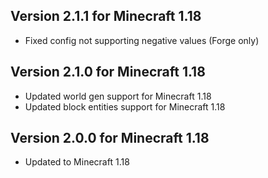 ## Version 2.1.1 for Minecraft 1.18

- Fixed config not supporting negative values (Forge only)

## Version 2.1.0 for Minecraft 1.18

- Updated world gen support for Minecraft 1.18
- Updated block entities support for Minecraft 1.18

## Version 2.0.0 for Minecraft 1.18

- Updated to Minecraft 1.18